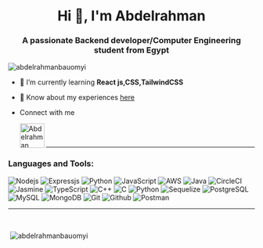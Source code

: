 <h1 align="center">Hi 👋, I'm Abdelrahman</h1>
<h3 align="center">A passionate Backend developer/Computer Engineering student from Egypt</h3>

<p align="left"> <img src="https://komarev.com/ghpvc/?username=abdelrahmanbauomyi&label=Profile%20views&color=0e75b6&style=flat" alt="abdelrahmanbauomyi" /> </p>

- 🌱 I’m currently learning **React js,CSS,TailwindCSS**


- 📄 Know about my experiences [here](https://drive.google.com/file/d/10Znse3LRwvw__qmmKy7lfs-xX8-GtIEj/view?usp=sharing)

- Connect with me

  <a href="https://www.linkedin.com/in/abdelrahman-bauomyi/">
  <img align="left" alt="Abdelrahman Bauomyi" width="50px" src="https://img.icons8.com/fluent/48/000000/linkedin.png" />
  </a>


 <br><br>

---
### Languages and Tools:

![Nodejs](https://img.shields.io/badge/-Nodejs-black?style=flat-square&logo=Node.js)
![Expressjs](https://img.shields.io/badge/-Express.js-787878?style=flat-square&logo=Express.js)
![Python](https://img.shields.io/badge/-Python-black?style=flat-square&logo=Python)
![JavaScript](https://img.shields.io/badge/-JavaScript-black?style=flat-square&logo=javascript)
![AWS](https://img.shields.io/badge/AWS-%23FF9900.svg?style=for-the-badge&logo=amazon-aws&logoColor=white)
![Java](https://img.shields.io/badge/java-%23ED8B00.svg?style=for-the-badge&logo=java&logoColor=white)
![CircleCI](https://img.shields.io/badge/circle%20ci-%23161616.svg?style=for-the-badge&logo=circleci&logoColor=white)
![Jasmine](https://img.shields.io/badge/jasmine-%238A4182.svg?style=for-the-badge&logo=jasmine&logoColor=white)
![TypeScript](https://img.shields.io/badge/-TypeScript-007ACC?style=flat-square&logo=typescript)
![C++](https://img.shields.io/badge/-C++-black?style=flat-square&logo=C++)
![C](https://img.shields.io/badge/-c-black?style=flat-square&logo=c)
![Python](https://img.shields.io/badge/python-3670A0?style=for-the-badge&logo=python&logoColor=ffdd54)
![Sequelize](https://img.shields.io/badge/Sequelize-52B0E7?style=for-the-badge&logo=Sequelize&logoColor=white)
![PostgreSQL](https://img.shields.io/badge/-PostgreSQL-336791?style=flat-square&logo=postgresql)
![MySQL](https://img.shields.io/badge/-MySQL-black?style=flat-square&logo=mysql)
![MongoDB](https://img.shields.io/badge/MongoDB-%234ea94b.svg?style=for-the-badge&logo=mongodb&logoColor=white)
![Git](http://img.shields.io/badge/-Git-F1502F?style=flat-square&logo=git)
![Github](http://img.shields.io/badge/-Github-000000?style=flat-square&logo=github)
![Postman](https://img.shields.io/badge/Postman-FF6C37?style=for-the-badge&logo=postman&logoColor=white)

---
 <br>
<p>&nbsp;<img align="center" src="https://github-readme-stats.vercel.app/api?username=abdelrahmanbauomyi&show_icons=true&locale=en" alt="abdelrahmanbauomyi" /></p>

